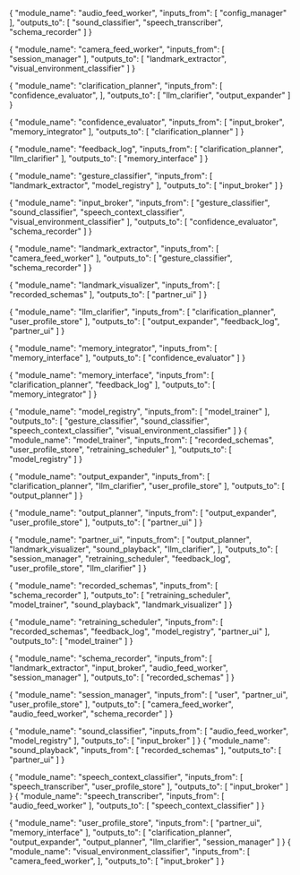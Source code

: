 {
    "module_name": "audio_feed_worker",
    "inputs_from": [
        "config_manager"
    ],
    "outputs_to": [
        "sound_classifier",
        "speech_transcriber",
        "schema_recorder"
    ]
}

{
    "module_name": "camera_feed_worker",
    "inputs_from": [
        "session_manager"
    ],
    "outputs_to": [
        "landmark_extractor",
        "visual_environment_classifier"
    ]
}

{
    "module_name": "clarification_planner",
    "inputs_from": [
        "confidence_evaluator",
    ],
    "outputs_to": [
        "llm_clarifier",
        "output_expander"
    ]
}

{
    "module_name": "confidence_evaluator",
    "inputs_from": [
        "input_broker",
        "memory_integrator"
    ],
    "outputs_to": [
        "clarification_planner"
    ]
}


{
  "module_name": "feedback_log",
  "inputs_from": [
    "clarification_planner",
    "llm_clarifier"
  ],
  "outputs_to": [
    "memory_interface"
  ]
}



{
    "module_name": "gesture_classifier",
    "inputs_from": [
        "landmark_extractor",
        "model_registry"
    ],
    "outputs_to": [
        "input_broker"
    ]
}

{
  "module_name": "input_broker",
  "inputs_from": [
    "gesture_classifier",
    "sound_classifier",
    "speech_context_classifier",
    "visual_environment_classifier"
  ],
  "outputs_to": [
    "confidence_evaluator",
    "schema_recorder"
  ]
}



{
    "module_name": "landmark_extractor",
    "inputs_from": [
        "camera_feed_worker"
    ],
    "outputs_to": [
        "gesture_classifier",
        "schema_recorder"
    ]
}

{
    "module_name": "landmark_visualizer",
    "inputs_from": [
        "recorded_schemas"
    ],
    "outputs_to": [
      "partner_ui"
    ]
}

{
    "module_name": "llm_clarifier",
    "inputs_from": [
        "clarification_planner",
        "user_profile_store"
    ],
    "outputs_to": [
        "output_expander",
        "feedback_log",
        "partner_ui"
    ]
}

{
    "module_name": "memory_integrator",
    "inputs_from": [
        "memory_interface"
    ],
    "outputs_to": [
        "confidence_evaluator"
    ]
}

{
    "module_name": "memory_interface",
    "inputs_from": [
        "clarification_planner",
        "feedback_log"
    ],
    "outputs_to": [
        "memory_integrator"
    ]
}

{
    "module_name": "model_registry",
    "inputs_from": [
        "model_trainer"
    ],
    "outputs_to": [
        "gesture_classifier",
        "sound_classifier",
        "speech_context_classifier",
        "visual_environment_classifier"
    ]
}
{
    "module_name": "model_trainer",
    "inputs_from": [
        "recorded_schemas",
        "user_profile_store",
        "retraining_scheduler"
    ],
    "outputs_to": [
        "model_registry"
    ]
}


{
    "module_name": "output_expander",
    "inputs_from": [
        "clarification_planner",
        "llm_clarifier",
        "user_profile_store"
    ],
    "outputs_to": [
        "output_planner"
    ]
}

{
    "module_name": "output_planner",
    "inputs_from": [
        "output_expander",
        "user_profile_store"
    ],
    "outputs_to": [
        "partner_ui"
    ]
}

{
    "module_name": "partner_ui",
    "inputs_from": [
        "output_planner",
        "landmark_visualizer",
        "sound_playback",
        "llm_clarifier",
    ],
    "outputs_to": [
        "session_manager",
        "retraining_scheduler",
        "feedback_log",
        "user_profile_store",
        "llm_clarifier"
    ]
}

{
  "module_name": "recorded_schemas",
  "inputs_from": [
    "schema_recorder"
  ],
  "outputs_to": [
    "retraining_scheduler",
    "model_trainer",
    "sound_playback",
    "landmark_visualizer"
  ]
}



{
  "module_name": "retraining_scheduler",
  "inputs_from": [
    "recorded_schemas",
    "feedback_log",
    "model_registry",
    "partner_ui"
  ],
  "outputs_to": [
    "model_trainer"
  ]
}



{
  "module_name": "schema_recorder",
  "inputs_from": [
    "landmark_extractor",
    "input_broker",
    "audio_feed_worker",
    "session_manager"
  ],
  "outputs_to": [
    "recorded_schemas"
  ]
}

{
  "module_name": "session_manager",
  "inputs_from": [
    "user",
    "partner_ui",
    "user_profile_store"
  ],
  "outputs_to": [
    "camera_feed_worker",
    "audio_feed_worker",
    "schema_recorder"
  ]
}


{
  "module_name": "sound_classifier",
  "inputs_from": [
    "audio_feed_worker",
    "model_registry"
  ],
  "outputs_to": [
    "input_broker"
  ]
}
{
  "module_name": "sound_playback",
  "inputs_from": [
    "recorded_schemas"
  ],
  "outputs_to": [
    "partner_ui"
  ]
}

{
  "module_name": "speech_context_classifier",
  "inputs_from": [
    "speech_transcriber",
    "user_profile_store"
  ],
  "outputs_to": [
    "input_broker"
  ]
}
{
  "module_name": "speech_transcriber",
  "inputs_from": [
    "audio_feed_worker"
  ],
  "outputs_to": [
    "speech_context_classifier"
  ]
}

{
  "module_name": "user_profile_store",
  "inputs_from": [
    "partner_ui",
    "memory_interface"
  ],
  "outputs_to": [
    "clarification_planner",
    "output_expander",
    "output_planner",
    "llm_clarifier",
    "session_manager"
  ]
}
{
  "module_name": "visual_environment_classifier",
  "inputs_from": [
    "camera_feed_worker",
  ],
  "outputs_to": [
    "input_broker"
  ]
}
